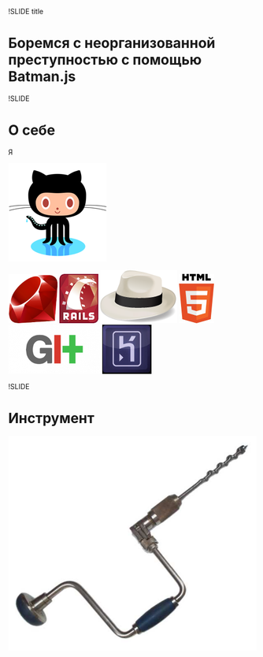 !SLIDE title

# Боремся с неорганизованной преступностью с помощью Batman.js

!SLIDE

# О себе

Я

![octocat](images/octocat.png)

![ruby](images/ruby.png)
![rails](images/rails.png)
![sinatra](images/sinatra.png)
![html5](images/html5.jpg)
![git](images/git.png)
![heroku](images/heroku.jpg)

!SLIDE

# Инструмент

![инструмент](images/instrument.jpg)
